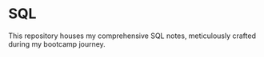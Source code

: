 # SQL
This repository houses my comprehensive SQL notes, meticulously crafted during my bootcamp journey.
